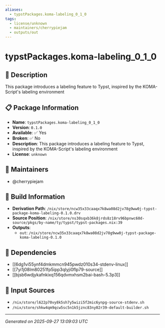 ```yaml
---
aliases:
  - typstPackages.koma-labeling_0_1_0
tags:
  - license/unknown
  - maintainers/cherrypiejam
  - outputs/out
---
```


# typstPackages.koma-labeling_0_1_0

## 📝 Description

This package introduces a labeling feature to Typst, inspired by the KOMA-Script's labeling environment

## 📋 Package Information

- **Name**: `typstPackages.koma-labeling_0_1_0`
- **Version**: `0.1.0`
- **Available**: ✅ Yes
- **Broken**: ✅ No
- **Description**: This package introduces a labeling feature to Typst, inspired by the KOMA-Script's labeling environment
- **License**: `unknown`
## 👥 Maintainers

- @cherrypiejam


## 🔧 Build Information

- **Derivation Path**: `/nix/store/ncw35x33caaqx7k8wa08d2jv78g9ww0j-typst-package-koma-labeling-0.1.0.drv`
- **Source Position**: `/nix/store/ns30sqxb36k8jrds8z18rv96bpnwc60d-source/pkgs/by-name/ty/typst/typst-packages.nix:39`
- **Outputs**:
  - `out`:  `/nix/store/ncw35x33caaqx7k8wa08d2jv78g9ww0j-typst-package-koma-labeling-0.1.0`

## 🔗 Dependencies

- [[6dg1vi55ynf4dmkmmcn945pwdz010s34-stdenv-linux]]
- [[7yi1j08lm80251fp5ipp3qlyji0flp79-source]]
- [[bjsb6wdjykafnkixq156qdvmxhsm2bai-bash-5.3p3]]

## 📁 Input Sources

- `/nix/store/l622p70vy8k5sh7y5wizi5f2mic6ynpg-source-stdenv.sh`
- `/nix/store/shkw4qm9qcw5sc5n1k5jznc83ny02r39-default-builder.sh`

---
*Generated on 2025-09-27 13:09:03 UTC*
